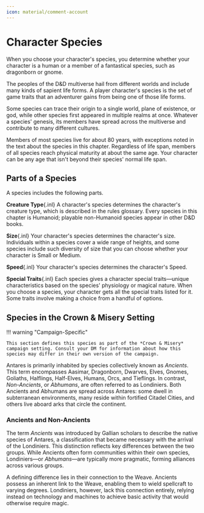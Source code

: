 ```yaml
---
icon: material/comment-account
---
```


# Character Species

When you choose your character's species, you determine whether your character is a human or a member of a fantastical species, such as dragonborn or gnome.

The peoples of the D&D multiverse hail from different worlds and include many kinds of sapient life forms. A player character's species is the set of game traits that an adventurer gains from being one of those life forms.

Some species can trace their origin to a single world, plane of existence, or god, while other species first appeared in multiple realms at once. Whatever a species' genesis, its members have spread across the multiverse and contribute to many different cultures.

Members of most species live for about 80 years, with exceptions noted in the text about the species in this chapter. Regardless of life span, members of all species reach physical maturity at about the same age. Your character can be any age that isn't beyond their species' normal life span.

## Parts of a Species

A species includes the following parts.

**Creature Type**{.inl} A character's species determines the character's creature type, which is described in the rules glossary. Every species in this chapter is Humanoid; playable non-Humanoid species appear in other D&D books.

**Size**{.inl} Your character's species determines the character's size. Individuals within a species cover a wide range of heights, and some species include such diversity of size that you can choose whether your character is Small or Medium.

**Speed**{.inl} Your character's species determines the character's Speed.

**Special Traits**{.inl} Each species gives a character special traits—unique characteristics based on the species' physiology or magical nature. When you choose a species, your character gets all the special traits listed for it. Some traits involve making a choice from a handful of options.

## Species in the Crown & Misery Setting

<!-- --8<-- [start:species-warning] -->

!!! warning "Campaign-Specific"

    This section defines this species as part of the *Crown & Misery* campaign setting. Consult your DM for information about how this species may differ in their own version of the campaign.

<!-- --8<-- [end:species-warning] -->

Antares is primarily inhabited by species collectively known as *Ancients*. This term encompasses Aasimar, Dragonborn, Dwarves, Elves, Gnomes, Goliaths, Halflings, Half-Elves, Humans, Orcs, and Tieflings. In contrast, *Non-Ancients*, or *Abhumans*, are often referred to as Londiniers. Both Ancients and Abhumans are spread across Antares: some dwell in subterranean environments, many reside within fortified Citadel Cities, and others live aboard arks that circle the continent.

### Ancients and Non-Ancients

The term *Ancients* was introduced by Gallian scholars to describe the native species of Antares, a classification that became necessary with the arrival of the Londiniers. This distinction reflects key differences between the two groups. While Ancients often form communities within their own species, Londiniers—or *Abhumans*—are typically more pragmatic, forming alliances across various groups.

A defining difference lies in their connection to the Weave. Ancients possess an inherent link to the Weave, enabling them to wield spellcraft to varying degrees. Londiniers, however, lack this connection entirely, relying instead on technology and machines to achieve basic activity that would otherwise require magic.

